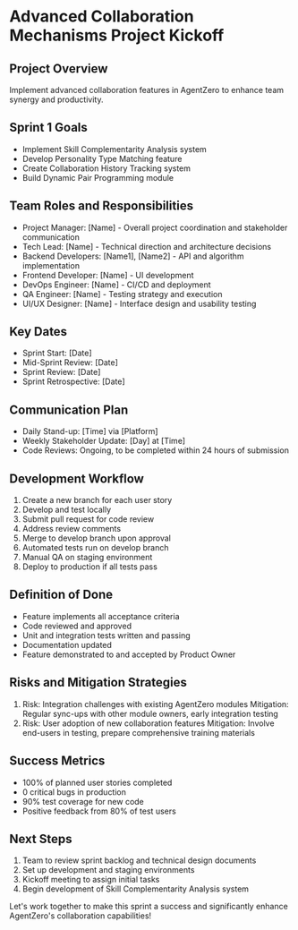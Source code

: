 # Advanced Collaboration Mechanisms Project Kickoff

## Project Overview
Implement advanced collaboration features in AgentZero to enhance team synergy and productivity.

## Sprint 1 Goals
- Implement Skill Complementarity Analysis system
- Develop Personality Type Matching feature
- Create Collaboration History Tracking system
- Build Dynamic Pair Programming module

## Team Roles and Responsibilities
- Project Manager: [Name] - Overall project coordination and stakeholder communication
- Tech Lead: [Name] - Technical direction and architecture decisions
- Backend Developers: [Name1], [Name2] - API and algorithm implementation
- Frontend Developer: [Name] - UI development
- DevOps Engineer: [Name] - CI/CD and deployment
- QA Engineer: [Name] - Testing strategy and execution
- UI/UX Designer: [Name] - Interface design and usability testing

## Key Dates
- Sprint Start: [Date]
- Mid-Sprint Review: [Date]
- Sprint Review: [Date]
- Sprint Retrospective: [Date]

## Communication Plan
- Daily Stand-up: [Time] via [Platform]
- Weekly Stakeholder Update: [Day] at [Time]
- Code Reviews: Ongoing, to be completed within 24 hours of submission

## Development Workflow
1. Create a new branch for each user story
2. Develop and test locally
3. Submit pull request for code review
4. Address review comments
5. Merge to develop branch upon approval
6. Automated tests run on develop branch
7. Manual QA on staging environment
8. Deploy to production if all tests pass

## Definition of Done
- Feature implements all acceptance criteria
- Code reviewed and approved
- Unit and integration tests written and passing
- Documentation updated
- Feature demonstrated to and accepted by Product Owner

## Risks and Mitigation Strategies
1. Risk: Integration challenges with existing AgentZero modules
   Mitigation: Regular sync-ups with other module owners, early integration testing
2. Risk: User adoption of new collaboration features
   Mitigation: Involve end-users in testing, prepare comprehensive training materials

## Success Metrics
- 100% of planned user stories completed
- 0 critical bugs in production
- 90% test coverage for new code
- Positive feedback from 80% of test users

## Next Steps
1. Team to review sprint backlog and technical design documents
2. Set up development and staging environments
3. Kickoff meeting to assign initial tasks
4. Begin development of Skill Complementarity Analysis system

Let's work together to make this sprint a success and significantly enhance AgentZero's collaboration capabilities!
